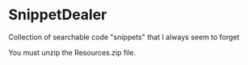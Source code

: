 # SnippetDealer
Collection of searchable code "snippets" that I always seem to forget

You must unzip the Resources.zip file.
